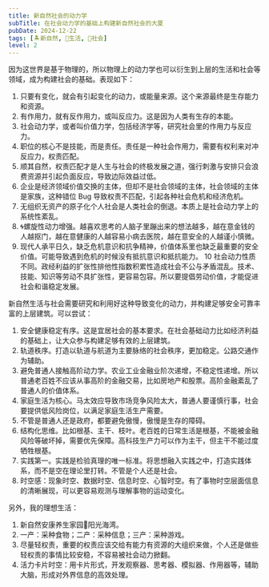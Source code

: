 ```yaml
---
title: 新自然社会的动力学
subTitle: 在社会动力学的基础上构建新自然社会的大厦
pubDate: 2024-12-22
tags: [🏝新自然, 🏡生活, 👬社会]
level: 2
---
```


因为这世界是基于物理的，所以物理上的动力学也可以衍生到上层的生活和社会等领域，成为构建社会的基础。表现如下：

1. 只要有变化，就会有引起变化的动力，或能量来源。这个来源最终是生存能力和资源。
2. 有作用力，就有反作用力，或叫反应力。这是因为人类有生存的本能。
3. 社会动力学，或者叫价值力学，包括经济学等，研究社会里的作用力与反应力。
4. 职位的核心不是技能，而是责任。责任是一种社会作用力，需要有权利来对冲反应力，权责匹配。
5. 顺其自然，权责匹配才是人生与社会的终极发展之道，强行刺激与安排只会浪费资源并引起负面反应，导致边际效益过低。
6. 企业是经济领域价值交换的主体，但却不是社会领域的主体，社会领域的主体是家族，这种错位 Bug 导致权责不匹配，引起各种社会危机和经济危机。
7. 无组织无资产的原子化个人社会是人类社会的倒退。本质上是社会动力学上的系统性紊乱。
8. 🌀螺旋性动力增强。越喜欢思考的人脑子里蹦出来的想法越多，越在意金钱的人越抠门，越在意健康的人越容易小病去医院，越在意安全的人越谨小慎微。
9. 现代人承平日久，缺乏危机意识和抗争精神，价值体系里也缺乏最重要的安全价值。可能导致遇到危机的时候没有抵抗意识和抵抗能力。
10 社会动力性质不同。政经利益的扩张性排他性指数积累性造成社会不公与矛盾混乱。技术、技能、知识等劳动不具扩张性，更容易包容。所以要提倡劳动价值，才能促进社会和谐稳定发展。


新自然生活与社会需要研究和利用好这种导致变化的动力，并构建足够安全可靠丰富的上层建筑。可以尝试：

1. 安全健康稳定有序。这是宜居社会的基本要求。在社会基础动力比如经济利益的基础上，让大众参与构建足够有效的上层建筑。
2. 轨道秩序。打造以轨道与航道为主要脉络的社会秩序，更加稳定。公路交通作为辅助。
3. 避免普通人接触高阶动力学。农业工业金融业阶次递增，不稳定性递增。所以普通老百姓不应该从事高阶的金融交易，比如房地产和股票。高阶金融紊乱了普通人的价值体系。
4. 家庭生活为核心。马太效应导致市场竞争风险太大，普通人要谨慎行事，社会要提供低风险岗位，以满足家庭生活生产需要。
5. 不管是普通人还是政府，都要避免傲慢，傲慢是生存的障碍。
6. 结构化思维。比如根基、主干、枝叶。老百姓的日常生活是根基，不能被金融风险等破坏掉，需要优先保障。高科技生产力可以作为主干，但主干不能过度牺牲根基。
7. 实践第一。实践是检验真理的唯一标准。将思想融入实践之中，打造实践体系，而不是空在理论里打转。不管是个人还是社会。
8. 时空感：现象时空、数据时空、信息时空、心智时空。有了事物时空层面信息的清晰展现，可以更容易观测与理解事物的运动变化。

另外，我的理想生活：

1. 新自然安康养生家园🌅阳光海湾。
2. 一产：采种食物；二产：采种信息；三产：采种游戏。
3. 尽量轻权责，重要的权责应该交给有能力有资源的大组织来做，个人还是做些轻权责的事情比较安稳，不容易被社会动力掀翻。
4. 活力卡片时空：用卡片形式，开发观察器、思考器、模拟器、作用器等，辅助大脑，形成对外界信息的高效处理。

